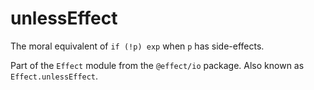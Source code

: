 # unlessEffect

The moral equivalent of `if (!p) exp` when `p` has side-effects.

Part of the `Effect` module from the `@effect/io` package. Also known as `Effect.unlessEffect`.

